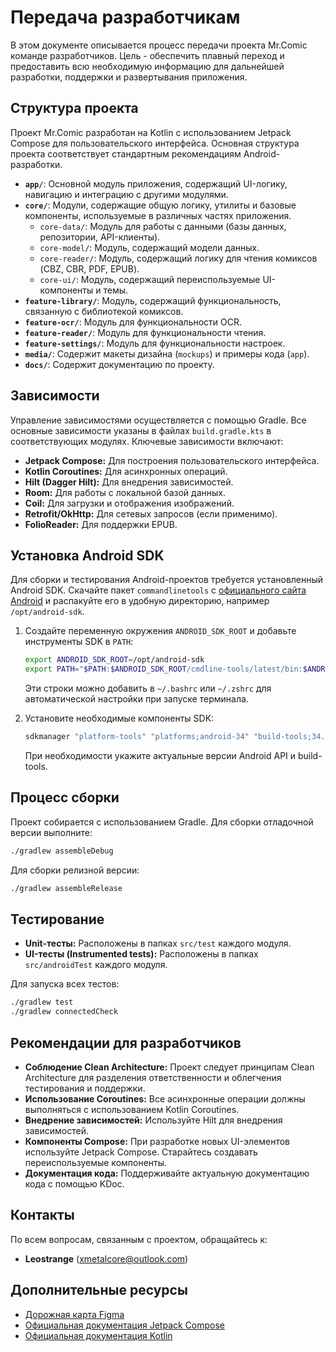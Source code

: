 # Передача разработчикам

В этом документе описывается процесс передачи проекта Mr.Comic команде разработчиков. Цель - обеспечить плавный переход и предоставить всю необходимую информацию для дальнейшей разработки, поддержки и развертывания приложения.

## Структура проекта

Проект Mr.Comic разработан на Kotlin с использованием Jetpack Compose для пользовательского интерфейса. Основная структура проекта соответствует стандартным рекомендациям Android-разработки.

*   **`app/`**: Основной модуль приложения, содержащий UI-логику, навигацию и интеграцию с другими модулями.
*   **`core/`**: Модули, содержащие общую логику, утилиты и базовые компоненты, используемые в различных частях приложения.
    *   `core-data/`: Модуль для работы с данными (базы данных, репозитории, API-клиенты).
    *   `core-model/`: Модуль, содержащий модели данных.
    *   `core-reader/`: Модуль, содержащий логику для чтения комиксов (CBZ, CBR, PDF, EPUB).
    *   `core-ui/`: Модуль, содержащий переиспользуемые UI-компоненты и темы.
*   **`feature-library/`**: Модуль, содержащий функциональность, связанную с библиотекой комиксов.
*   **`feature-ocr/`**: Модуль для функциональности OCR.
*   **`feature-reader/`**: Модуль для функциональности чтения.
*   **`feature-settings/`**: Модуль для функциональности настроек.
*   **`media/`**: Содержит макеты дизайна (`mockups`) и примеры кода (`app`).
*   **`docs/`**: Содержит документацию по проекту.

## Зависимости

Управление зависимостями осуществляется с помощью Gradle. Все основные зависимости указаны в файлах `build.gradle.kts` в соответствующих модулях. Ключевые зависимости включают:

*   **Jetpack Compose:** Для построения пользовательского интерфейса.
*   **Kotlin Coroutines:** Для асинхронных операций.
*   **Hilt (Dagger Hilt):** Для внедрения зависимостей.
*   **Room:** Для работы с локальной базой данных.
*   **Coil:** Для загрузки и отображения изображений.
*   **Retrofit/OkHttp:** Для сетевых запросов (если применимо).
*   **FolioReader:** Для поддержки EPUB.

## Установка Android SDK

Для сборки и тестирования Android-проектов требуется установленный Android SDK. Скачайте пакет `commandlinetools` с [официального сайта Android](https://developer.android.com/studio) и распакуйте его в удобную директорию, например `/opt/android-sdk`.

1.  Создайте переменную окружения `ANDROID_SDK_ROOT` и добавьте инструменты SDK в `PATH`:
    ```bash
    export ANDROID_SDK_ROOT=/opt/android-sdk
    export PATH="$PATH:$ANDROID_SDK_ROOT/cmdline-tools/latest/bin:$ANDROID_SDK_ROOT/platform-tools"
    ```
    Эти строки можно добавить в `~/.bashrc` или `~/.zshrc` для автоматической настройки при запуске терминала.

2.  Установите необходимые компоненты SDK:
    ```bash
    sdkmanager "platform-tools" "platforms;android-34" "build-tools;34.0.0" "cmdline-tools;latest"
    ```
    При необходимости укажите актуальные версии Android API и build-tools.

## Процесс сборки

Проект собирается с использованием Gradle. Для сборки отладочной версии выполните:

```bash
./gradlew assembleDebug
```

Для сборки релизной версии:

```bash
./gradlew assembleRelease
```

## Тестирование

*   **Unit-тесты:** Расположены в папках `src/test` каждого модуля.
*   **UI-тесты (Instrumented tests):** Расположены в папках `src/androidTest` каждого модуля.

Для запуска всех тестов:

```bash
./gradlew test
./gradlew connectedCheck
```

## Рекомендации для разработчиков

*   **Соблюдение Clean Architecture:** Проект следует принципам Clean Architecture для разделения ответственности и облегчения тестирования и поддержки.
*   **Использование Coroutines:** Все асинхронные операции должны выполняться с использованием Kotlin Coroutines.
*   **Внедрение зависимостей:** Используйте Hilt для внедрения зависимостей.
*   **Компоненты Compose:** При разработке новых UI-элементов используйте Jetpack Compose. Старайтесь создавать переиспользуемые компоненты.
*   **Документация кода:** Поддерживайте актуальную документацию кода с помощью KDoc.

## Контакты

По всем вопросам, связанным с проектом, обращайтесь к:

*   **Leostrange** (xmetalcore@outlook.com)

## Дополнительные ресурсы

*   [Дорожная карта Figma](FIGMA_DESIGN_ROADMAP.md)
*   [Официальная документация Jetpack Compose](https://developer.android.com/jetpack/compose)
*   [Официальная документация Kotlin](https://kotlinlang.org/docs/home.html)


